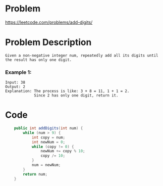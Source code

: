 # Problem
https://leetcode.com/problems/add-digits/
# Problem Description
```
Given a non-negative integer num, repeatedly add all its digits until the result has only one digit.
```
### Example 1:
```
Input: 38
Output: 2 
Explanation: The process is like: 3 + 8 = 11, 1 + 1 = 2. 
             Since 2 has only one digit, return it.
```
# Code
```java
    public int addDigits(int num) {
        while (num > 9) {
            int copy = num;
            int newNum = 0;
            while (copy != 0) {
                newNum += copy % 10;
                copy /= 10;
            }
            num = newNum;
        }
        return num;
    }
```
